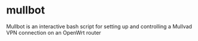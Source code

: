 # mullbot
Mullbot is an interactive bash script for setting up and controlling a Mullvad VPN connection on an OpenWrt router
